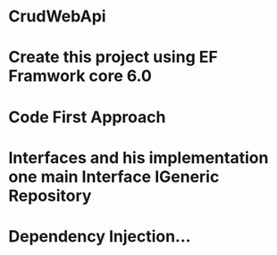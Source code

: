 # CrudWebApi
# Create this project using EF Framwork core 6.0
# Code First Approach
# Interfaces and his implementation one main Interface IGeneric Repository
# Dependency Injection...
 
